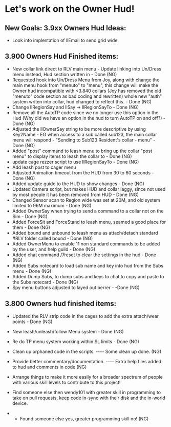 Let's work on the Owner Hud!
===========================

New Goals: 
3.9xx Owners Hud Ideas:
-----------------------
- Look into implentation of llEmail to send grid wide.


3.900 Owners Hud Finished items:
-------------------------------
- New collar link direct to RLV main menu - Update linking into Un/Dress menu instead, Hud section written in - Done (NG)
- Requested hook into Un/Dress Menu from Joy, along with change the main menu hook from "menuto" to "menu", this change will make the Owner hud incompatible with <3.840 collars (Joy has removed the old "menuto" code section as bad coding and rewritten) whole new "auth" system writen into collar, hud changed to reflect this. - Done (NG)
- Change llRegionSay and llSay -> llRegionSayTo - Done (NG)
- Remove all the AutoTP code since we no longer use this option in the Hud (Why did we have an option in the hud to turn AutoTP on and off?) - Done (NG)
- Adjusted the llOwnerSay string to be more descriptive by using Key2Name - EG when access to a sub called sub123, the main collar menu will respond - "Sending to Sub123 Resident's collar - menu" - Done (NG)
- Added "post" command to leash menu to bring up the collar "post menu" to display items to leash the collar to - Done (NG)
- update cage rezzer script to use llRegionSayTo - Done (NG)
- Add leash post to cager menu
- Adjusted Animation timeout from the HUD from 30 to 60 seconds - Done (NG)
- Added update guide to the HUD to show changes - Done (NG)
- Updated Camera script, but makes HUD and collar laggy, since not used by most people it has been removed from HUD - Done (NG)
- Changed Sensor scan to Region wide was set at 20M, and old system limited to 96M maximum - Done (NG)
- Added OwnerSay when trying to send a command to a collar not on the Sim - Done (NG)
- Added ForceSit and ForceStand to leash menu, seamed a good place for them - Done (NG)
- Added bound and unbound to leash menu as attach/detach standard #RLV folder called bound - Done (NG)
- Added OwnerMenu to enable 11 non standard commands to be added by the user, and help guild - Done (NG)
- Added chat command /7reset to clear the settings in the hud - Done (NG)
- Added Subs notecard to load sub name and key into hud from the Subs menu - Done (NG)
- Added Dump Subs, to dump subs and keys to chat to copy and paste to the Subs notecard - Done (NG)
- Spy menu buttons adjusted to layed out berrer - -Done (NG)

3.800 Owners hud finished items:
---------------------------------
- Updated the RLV strip code in the cages to add the extra attach/wear points - Done (NG)
- New leash/unleash/follow Menu system - Done (NG)
- Re do TP menu system working within SL limits - Done (NG)
- Clean up orphaned code in the scripts. ---- Some clean up done. (NG)
- Provide better commentary/documentation. ---- Extra help files added to hud and comments in code (NG)

- Arrange things to make it more easily for a broader spectrum of people with various skill levels to contribute to this project!
- Find someone else then wendy101 with greater skill in programming to take on pull requests, keep code in-sync with their disk and the in-world device.
- - Found someone else yes, greater programming skill no! (NG)
